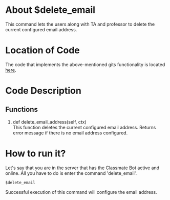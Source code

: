 # About $delete_email
This command lets the users along with TA and professor to delete the current configured email address.
# Location of Code
The code that implements the above-mentioned gits functionality is located [here](https://github.com/chandur626/ClassMateBot/blob/main/cogs/email_address_spec.py).

# Code Description
## Functions
1. def delete_email_address(self, ctx) <br>
This function deletes the current configured email address. Returns error message if there is no email address configured.

# How to run it?
Let's say that you are in the server that has the Classmate Bot active and online. All you have to do is 
enter the command 'delete_email'.
```
$delete_email
```
Successful execution of this command will configure the email address.

